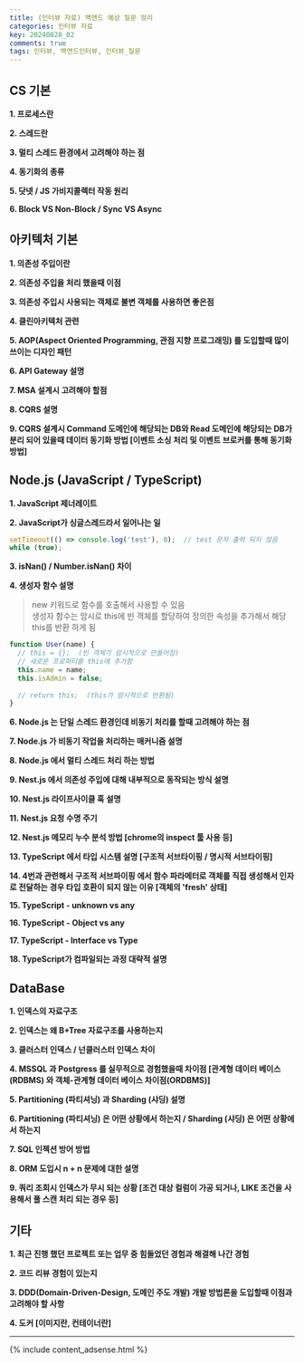```yaml
---
title: (인터뷰 자료) 백앤드 예상 질문 정리
categories: 인터뷰 자료
key: 20240828_02
comments: true
tags: 인터뷰, 백앤드인터뷰, 인터뷰_질문
---
```


CS 기본
-

**1. 프로세스란**

**2. 스레드란**

**3. 멀티 스레드 환경에서 고려해야 하는 점**

**4. 동기화의 종류**

**5. 닷넷 / JS 가비지콜렉터 작동 원리**

**6. Block VS Non-Block / Sync VS Async**


아키텍처 기본
-

**1. 의존성 주입이란**

**2. 의존성 주입을 처리 했을때 이점**

**3. 의존성 주입시 사용되는 객체로 불변 객체를 사용하면 좋은점**

**4. 클린아키텍처 관련**

**5. AOP(Aspect Oriented Programming, 관점 지향 프로그래밍) 를 도입할때 많이 쓰이는 디자인 패턴**

**6. API Gateway 설명**

**7. MSA 설계시 고려해야 할점**

**8. CQRS 설명**

**9. CQRS 설계시 Command 도메인에 해당되는 DB와 Read 도메인에 해당되는 DB가 분리 되어 있을때 데이터 동기화 방법 [이벤트 소싱 처리 및 이벤트 브로커를 통해 동기화 방법]**


Node.js (JavaScript / TypeScript)
-

**1. JavaScript 제너레이트**

**2. JavaScript가 싱글스레드라서 일어나는 일**
   ```js
   setTimeout(() => console.log('test'), 0);  // test 문자 출력 되지 않음
   while (true);
   ```
**3. isNan() / Number.isNan() 차이**

**4. 생성자 함수 설명**
   > new 키워드로 함수를 호출해서 사용할 수 있음<br/>
   > 생성자 함수는 암시로 this에 빈 객체를 할당하여 정의한 속성을 추가해서 해당 this를 반환 하게 됨
   
   ```js
   function User(name) {
     // this = {};  (빈 객체가 암시적으로 만들어짐)
     // 새로운 프로퍼티를 this에 추가함
     this.name = name;
     this.isAdmin = false;
     
     // return this;  (this가 암시적으로 반환됨)
   }
   ```

**6. Node.js 는 단일 스레드 환경인데 비동기 처리를 할때 고려해야 하는 점**

**7. Node.js 가 비동기 작업을 처리하는 매커니즘 설명**

**8. Node.js 에서 멀티 스레드 처리 하는 방법**

**9. Nest.js 에서 의존성 주입에 대해 내부적으로 동작되는 방식 설명**

**10. Nest.js 라이프사이클 훅 설명**

**11. Nest.js 요청 수명 주기**

**12. Nest.js 메모리 누수 분석 방법 [chrome의 inspect 툴 사용 등]**

**13. TypeScript 에서 타입 시스템 설명 [구조적 서브타이핑 / 명시적 서브타이핑]**

**14. 4번과 관련해서 구조적 서브파이핑 에서 함수 파라메터로 객체를 직접 생성해서 인자로 전달하는 경우 타입 호환이 되지 않는 이유 [객체의 'fresh' 상태]**

**15. TypeScript - unknown vs any**

**16. TypeScript - Object vs any**

**17. TypeScript - Interface vs Type**

**18. TypeScript가 컴파일되는 과정 대략적 설명**


DataBase
-

**1. 인덱스의 자료구조**

**2. 인덱스는 왜 B+Tree 자료구조를 사용하는지**

**3. 클러스터 인덱스 / 넌클러스터 인덱스 차이**

**4. MSSQL 과 Postgress 를 실무적으로 경험했을때 차이점 [관계형 데이터 베이스(RDBMS) 와 객체-관계형 데이터 베이스 차이점(ORDBMS)]**

**5. Partitioning (파티셔닝) 과 Sharding (샤딩) 설명**

**6. Partitioning (파티셔닝) 은 어떤 상황에서 하는지 / Sharding (샤딩) 은 어떤 상황에서 하는지**

**7. SQL 인젝션 방어 방법**

**8. ORM 도입시 n + n 문제에 대한 설명**

**9. 쿼리 조회시 인덱스가 무시 되는 상황 [조건 대상 컬럼이 가공 되거나, LIKE 조건을 사용해서 풀 스캔 처리 되는 경우 등]**


기타
-

**1. 최근 진행 했던 프로젝트 또는 업무 중 힘들었던 경험과 해결해 나간 경험**

**2. 코드 리뷰 경험이 있는지**

**3. DDD(Domain-Driven-Design, 도메인 주도 개발) 개발 방법론을 도입할때 이점과 고려해야 할 사항**

**4. 도커 [이미지란, 컨테이너란]**


***



{% include content_adsense.html %}
